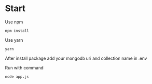 # Start

Use npm
```sh
npm install
```

Use yarn
```sh
yarn
```

After install package add your mongodb uri and collection name in .env

Run with command

```sh
node app.js
```